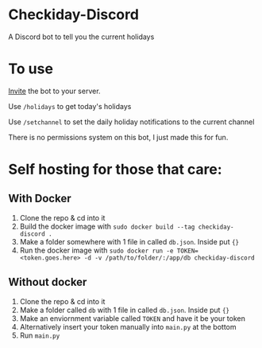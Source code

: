 # Checkiday-Discord
 A Discord bot to tell you the current holidays

# To use

[Invite](https://discord.com/api/oauth2/authorize?client_id=979814139469893812&permissions=2147485696&scope=bot%20applications.commands) the bot to your server.

Use `/holidays` to get today's holidays

Use `/setchannel` to set the daily holiday notifications to the current channel

There is no permissions system on this bot, I just made this for fun.



# Self hosting for those that care:

## With Docker
1) Clone the repo & cd into it
2) Build the docker image with `sudo docker build --tag checkiday-discord .`
3) Make a folder somewhere with 1 file in called `db.json`. Inside put `{}`
4) Run the docker image with `sudo docker run -e TOKEN=<token.goes.here> -d -v /path/to/folder/:/app/db checkiday-discord`

## Without docker
1) Clone the repo & cd into it
2) Make a folder called `db` with 1 file in called `db.json`. Inside put `{}`
3) Make an enviornment variable called `TOKEN` and have it be your token
4) Alternatively insert your token manually into `main.py` at the bottom
5) Run `main.py`
